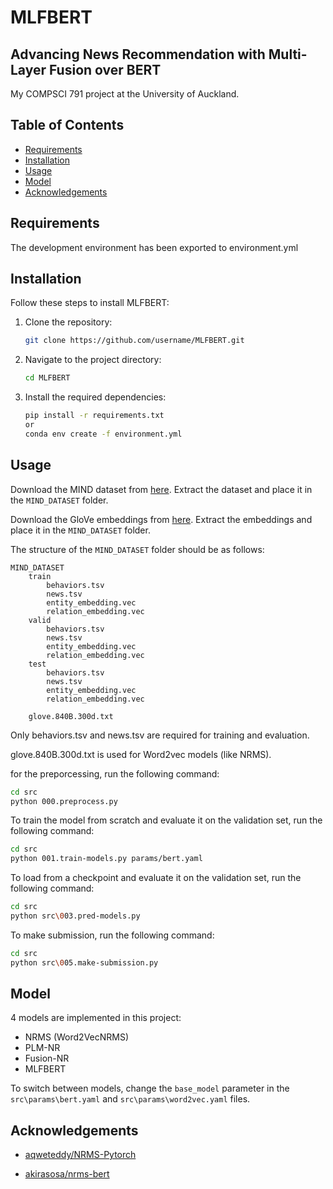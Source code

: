# MLFBERT
## Advancing News Recommendation with Multi-Layer Fusion over BERT

My COMPSCI 791 project at the University of Auckland.

## Table of Contents
- [Requirements](#requirements)
- [Installation](#installation)
- [Usage](#usage)
- [Model](#model)
- [Acknowledgements](#acknowledgements)

## Requirements

The development environment has been exported to environment.yml

## Installation

Follow these steps to install MLFBERT:

1. Clone the repository:
   ```bash
   git clone https://github.com/username/MLFBERT.git
   ```

2. Navigate to the project directory:
   ```bash
   cd MLFBERT
   ```

3. Install the required dependencies:
   ```bash
   pip install -r requirements.txt
   or
   conda env create -f environment.yml
   ```

## Usage

Download the MIND dataset from [here](https://msnews.github.io/). Extract the dataset and place it in the `MIND_DATASET` folder.

Download the GloVe embeddings from [here](https://nlp.stanford.edu/projects/glove/). Extract the embeddings and place it in the `MIND_DATASET` folder.

The structure of the `MIND_DATASET` folder should be as follows:
```
MIND_DATASET
    train
        behaviors.tsv
        news.tsv
        entity_embedding.vec
        relation_embedding.vec
    valid
        behaviors.tsv
        news.tsv
        entity_embedding.vec
        relation_embedding.vec
    test
        behaviors.tsv
        news.tsv
        entity_embedding.vec
        relation_embedding.vec
    
    glove.840B.300d.txt
```
Only behaviors.tsv and news.tsv are required for training and evaluation.

glove.840B.300d.txt is used for Word2vec models (like NRMS).

for the preporcessing, run the following command:
```bash
cd src
python 000.preprocess.py
```

To train the model from scratch and evaluate it on the validation set, run the following command:
```bash
cd src
python 001.train-models.py params/bert.yaml
```

To load from a checkpoint and evaluate it on the validation set, run the following command:
```bash
cd src
python src\003.pred-models.py
```

To make submission, run the following command:
```bash
cd src
python src\005.make-submission.py
```

## Model

4 models are implemented in this project:
- NRMS (Word2VecNRMS)
- PLM-NR
- Fusion-NR
- MLFBERT

To switch between models, change the `base_model` parameter in the `src\params\bert.yaml` and `src\params\word2vec.yaml` files.

## Acknowledgements

* [aqweteddy/NRMS-Pytorch](https://github.com/aqweteddy/NRMS-Pytorch)

* [akirasosa/nrms-bert](https://github.com/akirasosa/nrms-bert)
